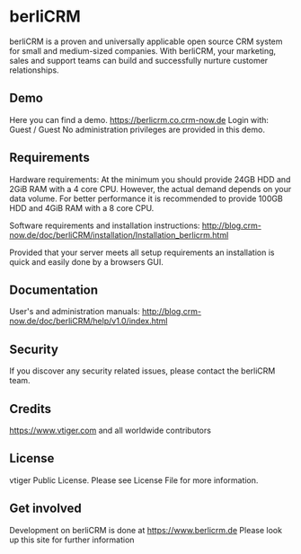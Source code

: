 berliCRM
==========

berliCRM is a proven and universally applicable open source CRM system for small and medium-sized companies.
With berliCRM, your marketing, sales and support teams can build and successfully nurture customer relationships.


Demo
------------
Here you can find a demo.
https://berlicrm.co.crm-now.de
Login with: Guest / Guest
No administration privileges are provided in this demo.

Requirements
------------
Hardware requirements:
At the minimum you should provide 24GB HDD and 2GiB RAM with a 4 core CPU. 
However, the actual demand depends on your data volume. For better performance it is recommended to provide 100GB HDD and 4GiB RAM with a 8 core CPU. 

Software requirements and installation instructions: 
http://blog.crm-now.de/doc/berliCRM/installation/Installation_berlicrm.html
 
Provided that your server meets all setup requirements an installation is quick and easily done by a browsers GUI.


Documentation
------------
User's and administration manuals: http://blog.crm-now.de/doc/berliCRM/help/v1.0/index.html

Security
------------
If you discover any security related issues, please contact the berliCRM team.

Credits
------------
https://www.vtiger.com and all worldwide contributors


License
------------
vtiger Public License. Please see License File for more information.


Get involved
------------
Development on berliCRM is done at https://www.berlicrm.de 
Please look up this site for further information

